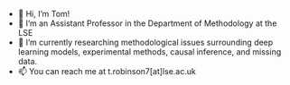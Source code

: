 - 👋 Hi, I’m Tom!
- 👀 I’m an Assistant Professor in the Department of Methodology at the LSE
- 🌱 I’m currently researching methodological issues surrounding deep learning models, experimental methods, causal inference, and missing data.
- 📫 You can reach me at t.robinson7[at]lse.ac.uk

<!---
tsrobinson/tsrobinson is a ✨ special ✨ repository because its `README.md` (this file) appears on your GitHub profile.
You can click the Preview link to take a look at your changes.
--->
